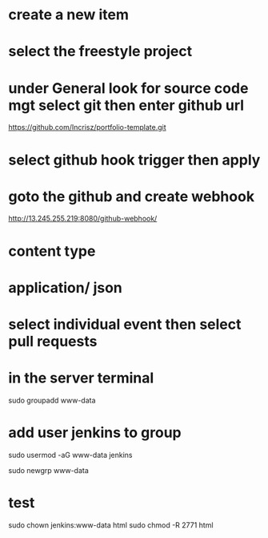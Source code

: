 # create a new item
# select the freestyle project
# under General look for source code mgt select git then enter github url
https://github.com/Incrisz/portfolio-template.git
# select github hook trigger then apply

# goto the github and create webhook 
http://13.245.255.219:8080/github-webhook/
# content type
# application/ json
# select individual event then select pull requests

# in the server terminal
sudo groupadd www-data

# add user jenkins to group
sudo usermod -aG www-data jenkins

sudo newgrp www-data
# test
sudo chown jenkins:www-data html
sudo chmod -R 2771 html


